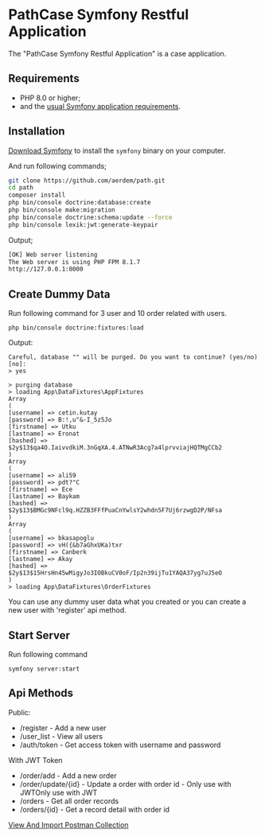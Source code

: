 PathCase Symfony Restful Application
====================================
The "PathCase Symfony Restful Application" is a case application.

Requirements
------------
* PHP 8.0 or higher;
* and the [usual Symfony application requirements][1].

Installation
------------
[Download Symfony][2] to install the `symfony` binary on your computer.

And run following commands;
```bash
git clone https://github.com/aerdem/path.git
cd path
composer install
php bin/console doctrine:database:create
php bin/console make:migration
php bin/console doctrine:schema:update --force
php bin/console lexik:jwt:generate-keypair
```
Output;
```bash
[OK] Web server listening                                                                                              
The Web server is using PHP FPM 8.1.7                                                                             
http://127.0.0.1:8000
```

Create Dummy Data
-----------------
Run following command for 3 user and 10 order related with users.
```
php bin/console doctrine:fixtures:load
```
Output: 
```
Careful, database "" will be purged. Do you want to continue? (yes/no) [no]:
> yes

> purging database
> loading App\DataFixtures\AppFixtures
Array
(
[username] => cetin.kutay
[password] => B:!,u"&-I_5z5Jo
[firstname] => Utku
[lastname] => Eronat
[hashed] => $2y$13$qa4O.IaivvdkiM.3nGqXA.4.ATNwR3Acg7a4lprvviajHQTMgCCb2
)
Array
(
[username] => ali59
[password] => pdt?"C
[firstname] => Ece
[lastname] => Baykam
[hashed] => $2y$13$BMGc9NFcl9q.HZZB3FFfPuaCnYwlsY2whdn5F7Uj6rzwgD2P/NFsa
)
Array
(
[username] => bkasapoglu
[password] => vH({&b7aGhxUKa)txr
[firstname] => Canberk
[lastname] => Akay
[hashed] => $2y$13$15HrsHn45wMigyJo3IOBkuCV0oF/Ip2n39ijTu1YAQA37yg7uJ5eO
)
> loading App\DataFixtures\OrderFixtures
```
You can use any dummy user data what you created or you can create a new user with 'register' api method.

Start Server
------------
Run following command
```
symfony server:start
```

Api Methods 
--------
Public:
* /register - Add a new user 
* /user_list - View all users
* /auth/token - Get access token with username and password

With JWT Token
* /order/add - Add a new order
* /order/update/{id} - Update a order with order id - Only use with JWTOnly use with JWT
* /orders - Get all order records
* /orders/{id} - Get a record detail with order id

[View And Import Postman Collection][3]

[1]: https://symfony.com/doc/current/setup.html#technical-requirements
[2]: https://symfony.com/download
[3]: https://www.getpostman.com/collections/e91bb777dae466e5c5ca

